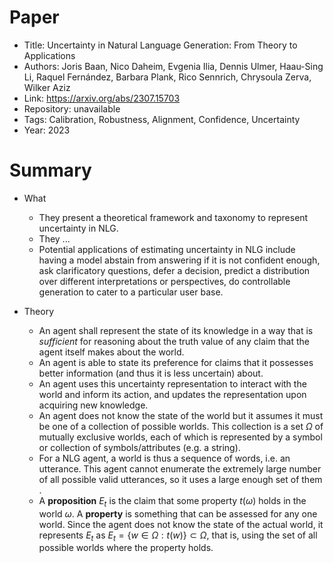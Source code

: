 # Paper

- Title: Uncertainty in Natural Language Generation: From Theory to Applications
- Authors: Joris Baan, Nico Daheim, Evgenia Ilia, Dennis Ulmer, Haau-Sing Li, Raquel Fernández, Barbara Plank, Rico Sennrich, Chrysoula Zerva, Wilker Aziz
- Link: https://arxiv.org/abs/2307.15703
- Repository: unavailable
- Tags: Calibration, Robustness, Alignment, Confidence, Uncertainty
- Year: 2023

# Summary

- What
  
  - They present a theoretical framework and taxonomy to represent uncertainty in NLG.
  - They ...
  - Potential applications of estimating uncertainty in NLG include having a model abstain from answering if it is not confident enough, ask clarificatory questions, defer a decision, predict a distribution over different interpretations or perspectives, do controllable generation to cater to a particular user base.

- Theory

  - An agent shall represent the state of its knowledge in a way that is *sufficient* for reasoning about the truth value of any claim that the agent itself makes about the world.
  - An agent is able to state its preference for claims that it possesses better information (and thus it is less uncertain) about.
  - An agent uses this uncertainty representation to interact with the world and inform its action, and updates the representation upon acquiring new knowledge.
  - An agent does not know the state of the world but it assumes it must be one of a collection of possible worlds. This collection is a set $\Omega$ of mutually exclusive worlds, each of which is represented by a symbol or collection of symbols/attributes (e.g. a string). 
  - For a NLG agent, a world is thus a sequence of words, i.e. an utterance. This agent cannot enumerate the extremely large number of all possible valid utterances, so it uses a large enough set of them .
  - A __proposition__ $E_{t}$ is the claim that some property $t(\omega)$ holds in the world $\omega$. A __property__ is something that can be assessed for any one world. Since the agent does not know the state of the actual world, it represents $E_{t}$ as $E_{t} = \lbrace w \in \Omega : t(w) \rbrace \subset \Omega$, that is, using the set of all possible worlds where the property holds.
